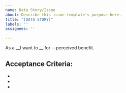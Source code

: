 ```yaml
---
name: Data Story/Issue
about: Describe this issue template's purpose here.
title: "[DATA STORY]"
labels: ''
assignees: ''

---
```


As a __I want to __ for ––perceived benefit.

## Acceptance Criteria:
-
-
-
